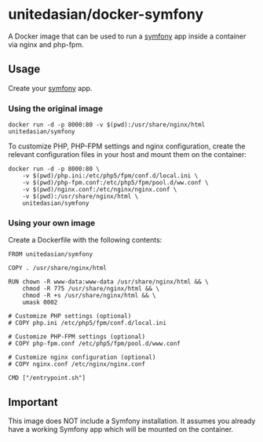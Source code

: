 unitedasian/docker-symfony
===========

A Docker image that can be used to run a [symfony](http://symfony.com/) app inside a container via nginx and php-fpm.

Usage
-----

Create your [symfony](http://symfony.com/) app.

### Using the original image

```
docker run -d -p 8000:80 -v $(pwd):/usr/share/nginx/html unitedasian/symfony
```

To customize PHP, PHP-FPM settings and nginx configuration, create the relevant configuration files in your host and mount them on the container:

```
docker run -d -p 8000:80 \
	-v $(pwd)/php.ini:/etc/php5/fpm/conf.d/local.ini \
	-v $(pwd)/php-fpm.conf:/etc/php5/fpm/pool.d/ww.conf \
	-v $(pwd)/nginx.conf:/etc/nginx/nginx.conf \
	-v $(pwd):/usr/share/nginx/html \
	unitedasian/symfony
```

### Using your own image

Create a Dockerfile with the following contents:

```
FROM unitedasian/symfony

COPY . /usr/share/nginx/html

RUN chown -R www-data:www-data /usr/share/nginx/html && \
	chmod -R 775 /usr/share/nginx/html && \
	chmod -R +s /usr/share/nginx/html && \
	umask 0002

# Customize PHP settings (optional)
# COPY php.ini /etc/php5/fpm/conf.d/local.ini

# Customize PHP-FPM settings (optional)
# COPY php-fpm.conf /etc/php5/fpm/pool.d/www.conf

# Customize nginx configuration (optional)
# COPY nginx.conf /etc/nginx/nginx.conf

CMD ["/entrypoint.sh"]
```


Important
---------

This image does NOT include a Symfony installation. It assumes you already have a working Symfony app which will be mounted on the container.
